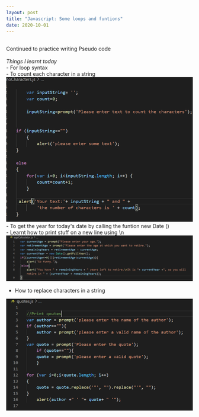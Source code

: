 ```yaml
---
layout: post
title: "Javascript: Some loops and funtions"
date: 2020-10-01
---
```



<br>Continued to practice writing Pseudo code
<br>
<br><em>Things I learnt today</em>
<br>- For loop syntax
<br>- To count each character in a string
<img src="/images/noCharacters.png" alt="code for counting number of characters">
<br>- To get the year for today's date by calling the funtion new Date ()
<br>- Learnt how to print stuff on a new line using \n
<img src="/images/ageCalculator.png" alt="code for showing retirement age calculator and how to extract the year using new Date function">
- How to replace characters in a string
<img src="/images/quotes.png" alt="code with replacing special characters">

